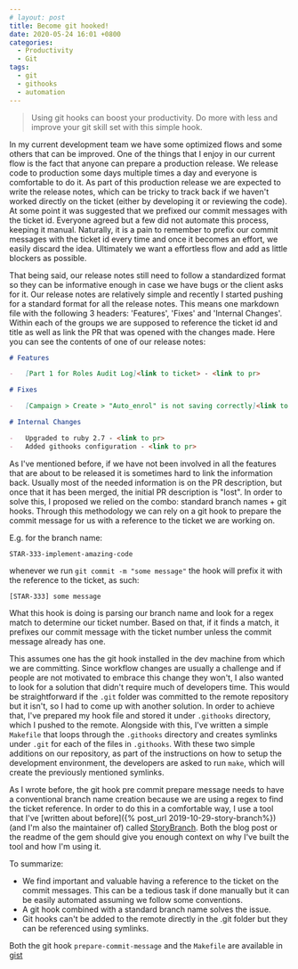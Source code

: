 ```yaml
---
# layout: post
title: Become git hooked!
date: 2020-05-24 16:01 +0800
categories:
  - Productivity
  - Git
tags:
  - git
  - githooks
  - automation
---
```


> Using git hooks can boost your productivity. Do more with less and improve your git skill set with this simple hook.

In my current development team we have some optimized flows and some others that can be improved. One of the things that I enjoy in our current flow is the fact that anyone can prepare a production release. We release code to production some days multiple times a day and everyone is comfortable to do it. As part of this production release we are expected to write the release notes, which can be tricky to track back if we haven't worked directly on the ticket (either by developing it or reviewing the code). At some point it was suggested that we prefixed our commit messages with the ticket id. Everyone agreed but a few did not automate this process, keeping it manual. Naturally, it is a pain to remember to prefix our commit messages with the ticket id every time and once it becomes an effort, we easily discard the idea. Ultimately we want a effortless flow and add as little blockers as possible.

That being said, our release notes still need to follow a standardized format so they can be informative enough in case we have bugs or the client asks for it. Our release notes are relatively simple and recently I started pushing for a standard format for all the release notes. This means one markdown file with the following 3 headers: 'Features', 'Fixes' and 'Internal Changes'. Within each of the groups we are supposed to reference the ticket id and title as well as link the PR that was opened with the changes made. Here you can see the contents of one of our release notes:

```markdown
# Features

-   [Part 1 for Roles Audit Log]<link to ticket> - <link to pr>

# Fixes

-   [Campaign > Create > "Auto_enrol" is not saving correctly]<link to ticket> - <link to pr>

# Internal Changes

-   Upgraded to ruby 2.7 - <link to pr>
-   Added githooks configuration - <link to pr>

```

As I've mentioned before, if we have not been involved in all the features that are about to be released it is sometimes hard to link the information back. Usually most of the needed information is on the PR description, but once that it has been merged, the initial PR description is "lost". In order to solve this, I proposed we relied on the combo: standard branch names + git hooks. Through this methodology we can rely on a git hook to prepare the commit message for us with a reference to the ticket we are working on.

E.g. for the branch name:
```
STAR-333-implement-amazing-code
```
whenever we run `git commit -m "some message"` the hook will prefix it with the reference to the ticket, as such:
```
[STAR-333] some message
```

What this hook is doing is parsing our branch name and look for a regex match to determine our ticket number. Based on that, if it finds a match, it prefixes our commit message with the ticket number unless the commit message already has one.

This assumes one has the git hook installed in the dev machine from which we are committing. Since workflow changes are usually a challenge and if people are not motivated to embrace this change they won't, I also wanted to look for a solution that didn't require much of developers time. This would be straightforward if the `.git` folder was committed to the remote repository but it isn't, so I had to come up with another solution. In order to achieve that, I've prepared my hook file and stored it under `.githooks` directory, which I pushed to the remote. Alongside with this, I've written a simple `Makefile` that loops through the `.githooks` directory and creates symlinks under `.git` for each of the files in `.githooks`.
With these two simple additions on our repository, as part of the instructions on how to setup the development environment, the developers are asked to run `make`, which will create the previously mentioned symlinks.

As I wrote before, the git hook pre commit prepare message needs to have a conventional branch name creation because we are using a regex to find the ticket reference. In order to do this in a comfortable way, I use a tool that I've [written about before]({% post_url 2019-10-29-story-branch%}) (and I'm also the maintainer of) called [StoryBranch](https://github.com/story-branch/story_branch). Both the blog post or the readme of the gem should give you enough context on why I've built the tool and how I'm using it.

To summarize:

- We find important and valuable having a reference to the ticket on the commit messages. This can be a tedious task if done manually but it can be easily automated assuming we follow some conventions.
- A git hook combined with a standard branch name solves the issue.
- Git hooks can't be added to the remote directly in the .git folder but they can be referenced using symlinks.

Both the git hook `prepare-commit-message` and the `Makefile` are available in [gist](https://gist.github.com/rpbaltazar/969206aa33617325d985b1daf1c0d8eb)
